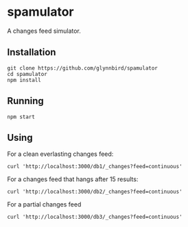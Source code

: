 # spamulator

A changes feed simulator.

## Installation

    git clone https://github.com/glynnbird/spamulator
    cd spamulator
    npm install

## Running

    npm start
    
## Using

For a clean everlasting changes feed:

    curl 'http://localhost:3000/db1/_changes?feed=continuous'

For a changes feed that hangs after 15 results:

    curl 'http://localhost:3000/db2/_changes?feed=continuous'

For a partial changes feed

    curl 'http://localhost:3000/db3/_changes?feed=continuous'
